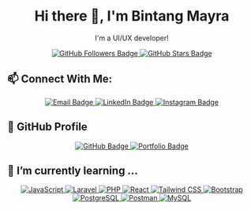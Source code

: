 <!DOCTYPE html>
<html lang="en">
<head>
    <meta charset="UTF-8">
    <meta name="viewport" content="width=device-width, initial-scale=1.0">
    <title>Bintang Mayra's Profile</title>
</head>
<body>

<h1 align="center">Hi there 👋, I'm Bintang Mayra</h1>

<p align="center">
    I'm a UI/UX developer!
</p>

<p align="center">
    <a href="https://github.com/bintangmayra?tab=followers">
        <img src="https://img.shields.io/github/followers/bintangmayra?label=Followers&style=social" alt="GitHub Followers Badge">
    </a>
    <a href="https://github.com/bintangmayra?tab=repositories">
        <img src="https://img.shields.io/github/stars/bintangmayra?label=Stars&style=social" alt="GitHub Stars Badge">
    </a>
</p>

<h2>📫 Connect With Me:</h2>
<p align="center">
    <a href="mailto:bintangmayradestianti@gmail.com">
        <img src="https://img.shields.io/badge/Email-D14836?style=for-the-badge&logo=gmail&logoColor=white" alt="Email Badge">
    </a>
    <a href="https://linkedin.com/in/bintang-mayra-3698322a2/">
        <img src="https://img.shields.io/badge/LinkedIn-0A66C2?style=for-the-badge&logo=linkedin&logoColor=white" alt="LinkedIn Badge">
    </a>
    <a href="https://instagram.com/your-instagram-profile">
        <img src="https://img.shields.io/badge/Instagram-E4405F?style=for-the-badge&logo=instagram&logoColor=white" alt="Instagram Badge">
    </a>
</p>

<h2>🔗 GitHub Profile</h2>
<p align="center">
    <a href="https://github.com/bintangmayra">
        <img src="https://img.shields.io/badge/GitHub-181717?style=for-the-badge&logo=github&logoColor=white" alt="GitHub Badge">
    </a>
    <a href="https://bintangmayra.github.io/bintangmayra-github.io/">
        <img src="https://img.shields.io/badge/Portfolio-FF5722?style=for-the-badge&logo=web&logoColor=white" alt="Portfolio Badge">
    </a>
</p>

<h2>🌱 I’m currently learning ...</h2>
<p align="center">
    <a href="https://developer.mozilla.org/en-US/docs/Web/JavaScript">
        <img src="https://img.shields.io/badge/JavaScript-F7DF1E?style=for-the-badge&logo=javascript&logoColor=black" alt="JavaScript">
    </a>
    <a href="https://laravel.com/">
        <img src="https://img.shields.io/badge/Laravel-FF2D20?style=for-the-badge&logo=laravel&logoColor=white" alt="Laravel">
    </a>
    <a href="https://www.php.net/">
        <img src="https://img.shields.io/badge/PHP-777BB4?style=for-the-badge&logo=php&logoColor=white" alt="PHP">
    </a>
    <a href="https://reactjs.org/">
        <img src="https://img.shields.io/badge/React-61DAFB?style=for-the-badge&logo=react&logoColor=black" alt="React">
    </a>
    <a href="https://tailwindcss.com/">
        <img src="https://img.shields.io/badge/Tailwind_CSS-38B2AC?style=for-the-badge&logo=tailwind-css&logoColor=white" alt="Tailwind CSS">
    </a>
    <a href="https://getbootstrap.com/">
        <img src="https://img.shields.io/badge/Bootstrap-563D7C?style=for-the-badge&logo=bootstrap&logoColor=white" alt="Bootstrap">
    </a>
    <a href="https://www.postgresql.org/">
        <img src="https://img.shields.io/badge/PostgreSQL-316192?style=for-the-badge&logo=postgresql&logoColor=white" alt="PostgreSQL">
    </a>
    <a href="https://www.postman.com/">
        <img src="https://img.shields.io/badge/Postman-FF6C37?style=for-the-badge&logo=postman&logoColor=white" alt="Postman">
    </a>
    <a href="https://www.mysql.com/">
        <img src="https://img.shields.io/badge/MySQL-4479A1?style=for-the-badge&logo=mysql&logoColor=white" alt="MySQL">
    </a>
</p>

</body>
</html>
